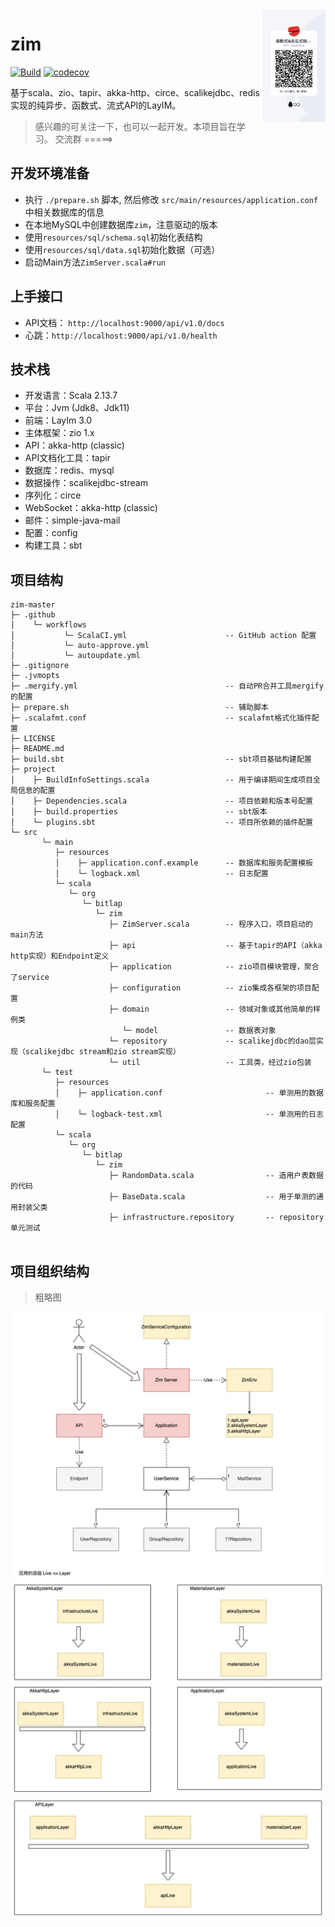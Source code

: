 <img align="right" width="20%" height="10%" src="./qq_group.JPG" alt="https://dreamylost.cn">

# zim
[![Build](https://github.com/bitlap/zim/actions/workflows/ScalaCI.yml/badge.svg?branch=master)](https://github.com/bitlap/zim/actions/workflows/ScalaCI.yml)
[![codecov](https://codecov.io/gh/bitlap/zim/branch/master/graph/badge.svg?token=V95ZMWUUCE)](https://codecov.io/gh/bitlap/zim)

基于scala、zio、tapir、akka-http、circe、scalikejdbc、redis实现的纯异步、函数式、流式API的LayIM。

> 感兴趣的可关注一下，也可以一起开发。本项目旨在学习。  交流群 =====>

## 开发环境准备

* 执行 `./prepare.sh` 脚本, 然后修改 `src/main/resources/application.conf` 中相关数据库的信息
* 在本地MySQL中创建数据库`zim`，注意驱动的版本
* 使用`resources/sql/schema.sql`初始化表结构
* 使用`resources/sql/data.sql`初始化数据（可选）
* 启动Main方法`ZimServer.scala#run`

## 上手接口

- API文档： `http://localhost:9000/api/v1.0/docs`
- 心跳：`http://localhost:9000/api/v1.0/health`

## 技术栈

- 开发语言：Scala 2.13.7
- 平台：Jvm (Jdk8、Jdk11)
- 前端：LayIm 3.0
- 主体框架：zio 1.x
- API：akka-http (classic)
- API文档化工具：tapir
- 数据库：redis、mysql
- 数据操作：scalikejdbc-stream
- 序列化：circe
- WebSocket：akka-http (classic)
- 邮件：simple-java-mail
- 配置：config
- 构建工具：sbt

## 项目结构

```
zim-master
├─ .github
│    └─ workflows   
│           └─ ScalaCI.yml                      -- GitHub action 配置
│           └─ auto-approve.yml
│           └─ autoupdate.yml             
├─ .gitignore
├─ .jvmopts
├─ .mergify.yml                                 -- 自动PR合并工具mergify的配置
├─ prepare.sh                                   -- 辅助脚本
├─ .scalafmt.conf                               -- scalafmt格式化插件配置
├─ LICENSE
├─ README.md
├─ build.sbt                                    -- sbt项目基础构建配置
├─ project
│    ├─ BuildInfoSettings.scala                 -- 用于编译期间生成项目全局信息的配置
│    ├─ Dependencies.scala                      -- 项目依赖和版本号配置
│    ├─ build.properties                        -- sbt版本
│    └─ plugins.sbt                             -- 项目所依赖的插件配置
└─ src
       └─ main
          ├─ resources
          │    ├─ application.conf.example      -- 数据库和服务配置模板
          │    └─ logback.xml                   -- 日志配置
          └─ scala
             └─ org
                └─ bitlap
                   └─ zim
                      ├─ ZimServer.scala        -- 程序入口，项目启动的main方法
                      ├─ api                    -- 基于tapir的API（akka http实现）和Endpoint定义
                      ├─ application            -- zio项目模块管理，聚合了service
                      ├─ configuration          -- zio集成各框架的项目配置
                      ├─ domain                 -- 领域对象或其他简单的样例类
                         └─ model               -- 数据表对象
                      └─ repository             -- scalikejdbc的dao层实现（scalikejdbc stream和zio stream实现）
                      └─ util                   -- 工具类，经过zio包装
       └─ test
          ├─ resources
          │    ├─ application.conf                       -- 单测用的数据库和服务配置
          │    └─ logback-test.xml                       -- 单测用的日志配置
          └─ scala
             └─ org
                └─ bitlap
                   └─ zim
                      ├─ RandomData.scala                -- 造用户表数据的代码
                      ├─ BaseData.scala                  -- 用于单测的通用封装父类
                      ├─ infrastructure.repository       -- repository单元测试
                                          
```

## 项目组织结构

> 粗略图

![](./zim.jpeg)
